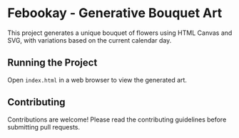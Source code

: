 # Febookay - Generative Bouquet Art

This project generates a unique bouquet of flowers using HTML Canvas and SVG, with variations based on the current calendar day.

## Running the Project

Open `index.html` in a web browser to view the generated art.

## Contributing

Contributions are welcome! Please read the contributing guidelines before submitting pull requests.
